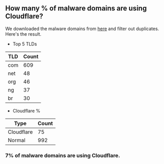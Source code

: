 ## How many % of malware domains are using Cloudflare?


We downloaded the malware domains from [here](https://urlhaus.abuse.ch) and filter out duplicates.
Here's the result.


[//]: # (start replacement)


- Top 5 TLDs

| TLD | Count |
| --- | --- |
| com | 609 |
| net | 48 |
| org | 46 |
| ng | 37 |
| br | 30 |


- Cloudflare %

| Type | Count |
| --- | --- |
| Cloudflare | 75 |
| Normal | 992 |


### 7% of malware domains are using Cloudflare.
